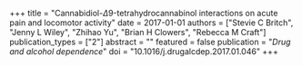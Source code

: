+++
title = "Cannabidiol-$Δ$9-tetrahydrocannabinol interactions on acute pain and locomotor activity"
date = 2017-01-01
authors = ["Stevie C Britch", "Jenny L Wiley", "Zhihao Yu", "Brian H Clowers", "Rebecca M Craft"]
publication_types = ["2"]
abstract = ""
featured = false
publication = "*Drug and alcohol dependence*"
doi = "10.1016/j.drugalcdep.2017.01.046"
+++

